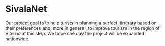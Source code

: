 # SivalaNet
Our project goal is to help turists in planning a perfect itinerary based on their preferences and, more in general, to improve tourism in the region of Viterbo at this step. We hope one day the project will be expanded nationwide.
